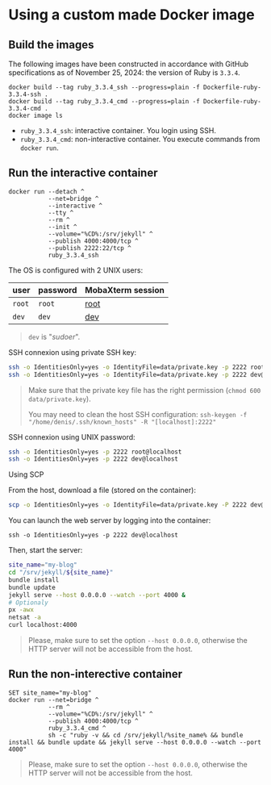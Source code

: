 # Using a custom made Docker image

## Build the images

The following images have been constructed in accordance with GitHub specifications as of November 25, 2024:
the version of Ruby is `3.3.4`.

```Batchfile
docker build --tag ruby_3.3.4_ssh --progress=plain -f Dockerfile-ruby-3.3.4-ssh .
docker build --tag ruby_3.3.4_cmd --progress=plain -f Dockerfile-ruby-3.3.4-cmd .
docker image ls
```

* `ruby_3.3.4_ssh`: interactive container. You login using SSH.
* `ruby_3.3.4_cmd`: non-interactive container. You execute commands from `docker run`.

## Run the interactive container

```Batchfile
docker run --detach ^
           --net=bridge ^
           --interactive ^
           --tty ^
           --rm ^
           --init ^
           --volume="%CD%:/srv/jekyll" ^
           --publish 4000:4000/tcp ^
           --publish 2222:22/tcp ^
           ruby_3.3.4_ssh
```

The OS is configured with 2 UNIX users:

| user               | password           | MobaXterm session                         |
|--------------------|--------------------|-------------------------------------------|
| `root`             | `root`             | [root](data/ContainerUbuntuSamyRoot.moba) |
| `dev`              | `dev`              | [dev](data/ContainerUbuntuSamyDev.moba)   |

> `dev` is "_sudoer_".

SSH connexion using private SSH key:

```bash
ssh -o IdentitiesOnly=yes -o IdentityFile=data/private.key -p 2222 root@localhost
ssh -o IdentitiesOnly=yes -o IdentityFile=data/private.key -p 2222 dev@localhost
```

> Make sure that the private key file has the right permission (`chmod 600 data/private.key`).
>
> You may need to clean the host SSH configuration: `ssh-keygen -f "/home/denis/.ssh/known_hosts" -R "[localhost]:2222"`

SSH connexion using UNIX password:

```bash
ssh -o IdentitiesOnly=yes -p 2222 root@localhost
ssh -o IdentitiesOnly=yes -p 2222 dev@localhost
```

Using SCP 

From the host, download a file (stored on the container):

```bash
scp -o IdentitiesOnly=yes -o IdentityFile=data/private.key -P 2222 dev@localhost:/tmp/sftp-example-download.dump /tmp/
```

You can launch the web server by logging into the container:

```Batchfile
ssh -o IdentitiesOnly=yes -p 2222 dev@localhost
```

Then, start the server:

```bash
site_name="my-blog"
cd "/srv/jekyll/${site_name}"
bundle install
bundle update
jekyll serve --host 0.0.0.0 --watch --port 4000 &
# Optionaly
px -awx
netsat -a
curl localhost:4000
```

> Please, make sure to set the option `--host 0.0.0.0`, otherwise the HTTP server will not be accessible from the host.

## Run the non-interective container

```Batchfile
SET site_name="my-blog"
docker run --net=bridge ^
           --rm ^
           --volume="%CD%:/srv/jekyll" ^
           --publish 4000:4000/tcp ^
           ruby_3.3.4_cmd ^
           sh -c "ruby -v && cd /srv/jekyll/%site_name% && bundle install && bundle update && jekyll serve --host 0.0.0.0 --watch --port 4000"
```

> Please, make sure to set the option `--host 0.0.0.0`, otherwise the HTTP server will not be accessible from the host.

